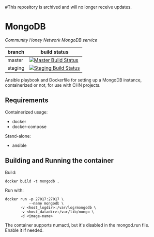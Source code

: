 #This repository is archived and will no longer receive updates.

MongoDB
=======

*Community Honey Network MongoDB service*

| branch | build status |
| ---    | ---          |
| master | [![Master Build Status](https://travis-ci.org/CommunityHoneyNetwork/mongodb.svg?branch=master)](https://travis-ci.org/CommunityHoneyNetwork/mongodb) |
| staging | [![Staging Build Status](https://travis-ci.org/CommunityHoneyNetwork/mongodb.svg?branch=staging)](https://travis-ci.org/CommunityHoneyNetwork/mongodb) |

Ansible playbook and Dockerfile for setting up a MongoDB instance, containerized or not, for use with CHN projects.

## Requirements

Containerized usage:

* docker
* docker-compose

Stand-alone:

* ansible

## Building and Running the container

Build:

    docker build -t mongodb .

Run with:

    docker run -p 27017:27017 \
               --name mongodb \
	       -v <host_logdir>:/var/log/mongodb \
	       -v <host_datadir>:/var/lib/mongo \
	       -d <image-name>

The container supports numactl, but it's disabled in the mongod.run file.  Enable it if needed.
